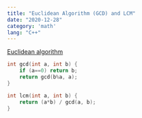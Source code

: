 ```yaml
---
title: "Euclidean Algorithm (GCD) and LCM"
date: "2020-12-28"
category: 'math'
lang: "C++"
---
```


[Euclidean algorithm](https://codility.com/media/train/10-Gcd.pdf)

```cpp
int gcd(int a, int b) {
    if (a==0) return b;
    return gcd(b%a, a);
}

int lcm(int a, int b) {
    return (a*b) / gcd(a, b);
}
```
